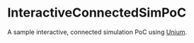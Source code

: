 # InteractiveConnectedSimPoC
A sample interactive, connected simulation PoC using [Unium](https://github.com/gwaredd/unium).
